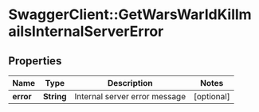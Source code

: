 # SwaggerClient::GetWarsWarIdKillmailsInternalServerError

## Properties
Name | Type | Description | Notes
------------ | ------------- | ------------- | -------------
**error** | **String** | Internal server error message | [optional] 


